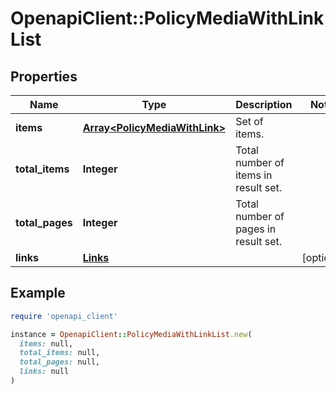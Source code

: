 # OpenapiClient::PolicyMediaWithLinkList

## Properties

| Name | Type | Description | Notes |
| ---- | ---- | ----------- | ----- |
| **items** | [**Array&lt;PolicyMediaWithLink&gt;**](PolicyMediaWithLink.md) | Set of items. |  |
| **total_items** | **Integer** | Total number of items in result set. |  |
| **total_pages** | **Integer** | Total number of pages in result set. |  |
| **links** | [**Links**](Links.md) |  | [optional] |

## Example

```ruby
require 'openapi_client'

instance = OpenapiClient::PolicyMediaWithLinkList.new(
  items: null,
  total_items: null,
  total_pages: null,
  links: null
)
```

